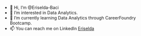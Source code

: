 - 👋 Hi, I’m @Eriselda-Baci
- 👀 I’m interested in Data Analytics.
- 🌱 I’m currently learning Data Analytics through CareerFoundry Bootcamp.
- 📫 You can reach me on LinkedIn [Eriselda](https://www.linkedin.com/in/eriseldabaci/)

<!---
Eriselda-Baci/Eriselda-Baci is a ✨ special ✨ repository because its `README.md` (this file) appears on your GitHub profile.
You can click the Preview link to take a look at your changes.
--->
